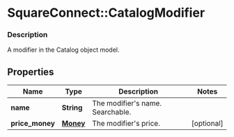 # SquareConnect::CatalogModifier

### Description

A modifier in the Catalog object model.

## Properties
Name | Type | Description | Notes
------------ | ------------- | ------------- | -------------
**name** | **String** | The modifier&#39;s name. Searchable. | 
**price_money** | [**Money**](Money.md) | The modifier&#39;s price. | [optional] 


